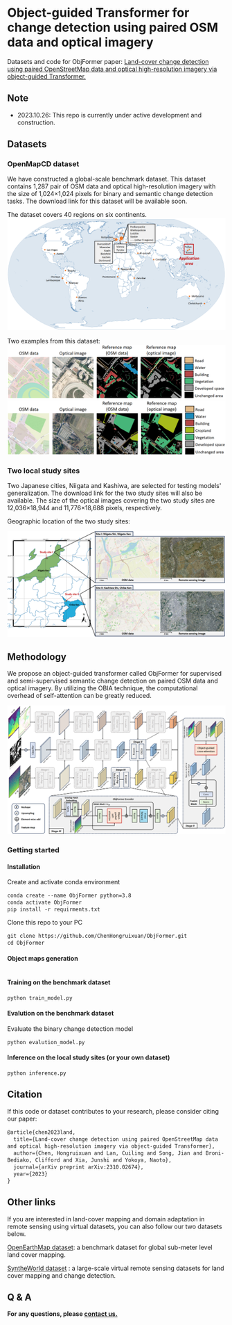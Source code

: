 #  Object-guided Transformer for change detection using paired OSM data and optical imagery

Datasets and code for ObjFormer paper: [Land-cover change detection using paired OpenStreetMap data and optical high-resolution imagery via object-guided Transformer.](https://arxiv.org/abs/2310.02674)

## Note
- 2023.10.26: This repo is currently under active development and construction. 

## Datasets
### OpenMapCD dataset
We have constructed a global-scale benchmark dataset. This dataset contains 1,287 pair of OSM data and optical high-resolution imagery with the size of 1,024×1,024 pixels for binary and semantic change detection tasks. The download link for this dataset will be available soon.

The dataset covers 40 regions on six continents.
<img src="./fig/data_distribution.jpg">

Two examples from this dataset:
<img src="./fig/vienna_8.jpg">
<img src="./fig/bielefeld_10.jpg">

### Two local study sites
Two Japanese cities, Niigata and Kashiwa, are selected for testing models' generalization. The download link for the two study sites will also be available. The size of the optical images covering the two study sites are 12,036×18,944 and 11,776×18,688 pixels, respectively.

Geographic location of the two study sites:

<img src="./fig/study_site.jpg">


## Methodology
We propose an object-guided transformer called ObjFormer for supervised and semi-supervised semantic change detection on paired OSM data and optical imagery. By utilizing the OBIA technique, the computational overhead of self-attention can be greatly reduced. 

<img src="./fig/ObjFormer.jpg">



### Getting started
#### Installation
Create and activate conda environment
```
conda create --name ObjFormer python=3.8
conda activate ObjFormer
pip install -r requirments.txt
```
Clone this repo to your PC
```
git clone https://github.com/ChenHongruixuan/ObjFormer.git
cd ObjFormer
```

#### Object maps generation
```

```

#### Training on the benchmark dataset
```
python train_model.py
```

#### Evalution on the benchmark dataset
Evaluate the binary change detection model
```
python evalution_model.py
```

#### Inference on the local study sites (or your own dataset)
```
python inference.py
```

## Citation
If this code or dataset contributes to your research, please consider citing our paper:
```
@article{chen2023land,
  title={Land-cover change detection using paired OpenStreetMap data and optical high-resolution imagery via object-guided Transformer},
  author={Chen, Hongruixuan and Lan, Cuiling and Song, Jian and Broni-Bediako, Clifford and Xia, Junshi and Yokoya, Naoto},
  journal={arXiv preprint arXiv:2310.02674},
  year={2023}
}
```


## Other links
If you are interested in land-cover mapping and domain adaptation in remote sensing using virtual datasets, you can also follow our two datasets below.

[OpenEarthMap dataset](https://open-earth-map.org/): a benchmark dataset for global sub-meter level land cover mapping.

[SyntheWorld dataset](https://github.com/JTRNEO/SyntheWorld)
: a large-scale virtual remote sensing datasets for land cover mapping and change detection.

## Q & A
**For any questions, please [contact us.](mailto:Qschrx@gmail.com)**

